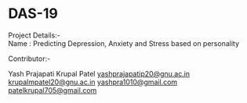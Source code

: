 # DAS-19
Project Details:-<br>
Name : Predicting Depression, Anxiety and Stress based on personality<br>

Contributor:-<br>

Yash Prajapati 			Krupal Patel
yashprajapatip20@gnu.ac.in	krupalmpatel20@gnu.ac.in
yashpra1010@gmail.com		patelkrupal705@gmail.com
